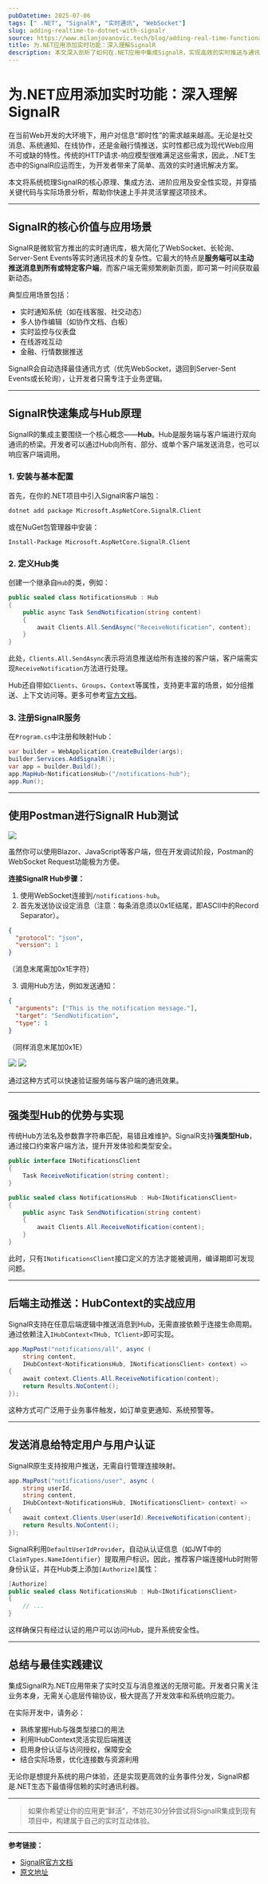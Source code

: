 ```yaml
---
pubDatetime: 2025-07-06
tags: [" .NET", "SignalR", "实时通讯", "WebSocket"]
slug: adding-realtime-to-dotnet-with-signalr
source: https://www.milanjovanovic.tech/blog/adding-real-time-functionality-to-dotnet-applications-with-signalr
title: 为.NET应用添加实时功能：深入理解SignalR
description: 本文深入剖析了如何在.NET应用中集成SignalR，实现高效的实时推送与通讯能力，结合代码示例和应用场景，帮助开发者构建现代化、高互动性的Web系统。
---
```


# 为.NET应用添加实时功能：深入理解SignalR

在当前Web开发的大环境下，用户对信息“即时性”的需求越来越高。无论是社交消息、系统通知、在线协作，还是金融行情推送，实时性都已成为现代Web应用不可或缺的特性。传统的HTTP请求-响应模型很难满足这些需求，因此，.NET生态中的SignalR应运而生，为开发者带来了简单、高效的实时通讯解决方案。

本文将系统梳理SignalR的核心原理、集成方法、进阶应用及安全性实现，并穿插关键代码与实际场景分析，帮助你快速上手并灵活掌握这项技术。

---

## SignalR的核心价值与应用场景

SignalR是微软官方推出的实时通讯库，极大简化了WebSocket、长轮询、Server-Sent Events等实时通讯技术的复杂性。它最大的特点是**服务端可以主动推送消息到所有或特定客户端**，而客户端无需频繁刷新页面，即可第一时间获取最新动态。

典型应用场景包括：

- 实时通知系统（如在线客服、社交动态）
- 多人协作编辑（如协作文档、白板）
- 实时监控与仪表盘
- 在线游戏互动
- 金融、行情数据推送

SignalR会自动选择最佳通讯方式（优先WebSocket，退回到Server-Sent Events或长轮询），让开发者只需专注于业务逻辑。

---

## SignalR快速集成与Hub原理

SignalR的集成主要围绕一个核心概念——**Hub**。Hub是服务端与客户端进行双向通讯的桥梁。开发者可以通过Hub向所有、部分、或单个客户端发送消息，也可以响应客户端调用。

### 1. 安装与基本配置

首先，在你的.NET项目中引入SignalR客户端包：

```bash
dotnet add package Microsoft.AspNetCore.SignalR.Client
```

或在NuGet包管理器中安装：

```
Install-Package Microsoft.AspNetCore.SignalR.Client
```

### 2. 定义Hub类

创建一个继承自`Hub`的类，例如：

```csharp
public sealed class NotificationsHub : Hub
{
    public async Task SendNotification(string content)
    {
        await Clients.All.SendAsync("ReceiveNotification", content);
    }
}
```

此处，`Clients.All.SendAsync`表示将消息推送给所有连接的客户端，客户端需实现`ReceiveNotification`方法进行处理。

Hub还自带如`Clients`、`Groups`、`Context`等属性，支持更丰富的场景，如分组推送、上下文访问等。更多可参考[官方文档](https://learn.microsoft.com/en-us/dotnet/api/microsoft.aspnetcore.signalr.hub?view=aspnetcore-7.0)。

### 3. 注册SignalR服务

在`Program.cs`中注册和映射Hub：

```csharp
var builder = WebApplication.CreateBuilder(args);
builder.Services.AddSignalR();
var app = builder.Build();
app.MapHub<NotificationsHub>("/notifications-hub");
app.Run();
```

---

## 使用Postman进行SignalR Hub测试

![](https://www.milanjovanovic.tech/blogs/mnw_043/postman_websocket_request.png?imwidth=2048)

虽然你可以使用Blazor、JavaScript等客户端，但在开发调试阶段，Postman的WebSocket Request功能极为方便。

**连接SignalR Hub步骤：**

1. 使用WebSocket连接到`/notifications-hub`。
2. 首先发送协议设定消息（注意：每条消息须以0x1E结尾，即ASCII中的Record Separator）。

```json
{
  "protocol": "json",
  "version": 1
}
```

（消息末尾需加0x1E字符）

3. 调用Hub方法，例如发送通知：

```json
{
  "arguments": ["This is the notification message."],
  "target": "SendNotification",
  "type": 1
}
```

（同样消息末尾加0x1E）

![](https://www.milanjovanovic.tech/blogs/mnw_043/postman_set_protocol_request.png?imwidth=3840)
![](https://www.milanjovanovic.tech/blogs/mnw_043/postman_send_notification_request.png?imwidth=3840)

通过这种方式可以快速验证服务端与客户端的通讯效果。

---

## 强类型Hub的优势与实现

传统Hub方法名及参数靠字符串匹配，易错且难维护。SignalR支持**强类型Hub**，通过接口约束客户端方法，提升开发体验和类型安全。

```csharp
public interface INotificationsClient
{
    Task ReceiveNotification(string content);
}

public sealed class NotificationsHub : Hub<INotificationsClient>
{
    public async Task SendNotification(string content)
    {
        await Clients.All.ReceiveNotification(content);
    }
}
```

此时，只有`INotificationsClient`接口定义的方法才能被调用，编译期即可发现问题。

---

## 后端主动推送：HubContext的实战应用

SignalR支持在任意后端逻辑中推送消息到Hub，无需直接依赖于连接生命周期。通过依赖注入`IHubContext<THub, TClient>`即可实现。

```csharp
app.MapPost("notifications/all", async (
    string content,
    IHubContext<NotificationsHub, INotificationsClient> context) =>
{
    await context.Clients.All.ReceiveNotification(content);
    return Results.NoContent();
});
```

这种方式可广泛用于业务事件触发，如订单变更通知、系统预警等。

---

## 发送消息给特定用户与用户认证

SignalR原生支持按用户推送，无需自行管理连接映射。

```csharp
app.MapPost("notifications/user", async (
    string userId,
    string content,
    IHubContext<NotificationsHub, INotificationsClient> context) =>
{
    await context.Clients.User(userId).ReceiveNotification(content);
    return Results.NoContent();
});
```

SignalR利用`DefaultUserIdProvider`，自动从认证信息（如JWT中的`ClaimTypes.NameIdentifier`）提取用户标识。因此，推荐客户端连接Hub时附带身份认证，并在Hub类上添加`[Authorize]`属性：

```csharp
[Authorize]
public sealed class NotificationsHub : Hub<INotificationsClient>
{
    // ...
}
```

这样确保只有经过认证的用户可以访问Hub，提升系统安全性。

---

## 总结与最佳实践建议

集成SignalR为.NET应用带来了实时交互与消息推送的无限可能。开发者只需关注业务本身，无需关心底层传输协议，极大提高了开发效率和系统响应能力。

在实际开发中，请务必：

- 熟练掌握Hub与强类型接口的用法
- 利用IHubContext灵活实现后端推送
- 启用身份认证与访问授权，保障安全
- 结合实际场景，优化连接数与资源利用

无论你是想提升系统的用户体验，还是实现更高效的业务事件分发，SignalR都是.NET生态下最值得信赖的实时通讯利器。

---

> 如果你希望让你的应用更“鲜活”，不妨花30分钟尝试将SignalR集成到现有项目中，构建属于自己的实时互动体验。

---

**参考链接：**

- [SignalR官方文档](https://learn.microsoft.com/en-us/aspnet/core/signalr/introduction?view=aspnetcore-7.0)
- [原文地址](https://www.milanjovanovic.tech/blog/adding-real-time-functionality-to-dotnet-applications-with-signalr)
